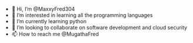 - 👋 Hi, I’m @MaxxyFred304
- 👀 I’m interested in learning all the programming languages 
- 🌱 I’m currently learning python
- 💞️ I’m looking to collaborate on software development and cloud security
- 📫 How to reach me @MugathaFred

<!---
MaxxyFred304/MaxxyFred304 is a ✨ special ✨ repository because its `README.md` (this file) appears on your GitHub profile.
You can click the Preview link to take a look at your changes.
--->
